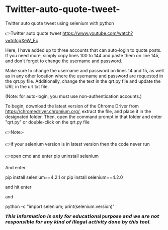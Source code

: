 # Twitter-auto-quote-tweet-
Twitter auto quote tweet using selenium with python

👉Twitter auto quote tweet
https://www.youtube.com/watch?v=tnfcgXeW_Ec

Here, I have added up to three accounts that can auto-login to quote posts. If you need more, simply copy lines 100 to 144 and paste them on line 145, and don't forget to change the username and password.

Make sure to change the username and password on lines 14 and 15, as well as in any other location where the username and password are requested in the qrt.py file. Additionally, change the text in the qrt.py file and update the URL in the url.txt file.

(Note: for auto-login, you must use non-authentication accounts.)

To begin, download the latest version of the Chrome Driver from https://chromedriver.chromium.org/, extract the file, and place it in the designated folder. Then, open the command prompt in that folder and enter "qrt.py" or double-click on the qrt.py file

👉Note:-

👉if your selenium version is in latest version then the code never run

👉open cmd and enter pip uninstall selenium

And enter

pip install selenium==4.2.1 or pip install selenium==4.2.0

and hit enter

and

python -c "import selenium; print(selenium.version)"

𝙏𝙝𝙞𝙨 𝙞𝙣𝙛𝙤𝙧𝙢𝙖𝙩𝙞𝙤𝙣 𝙞𝙨 𝙤𝙣𝙡𝙮 𝙛𝙤𝙧 𝙚𝙙𝙪𝙘𝙖𝙩𝙞𝙤𝙣𝐚𝐥 𝐩𝐮𝙧𝙥𝙤𝙨𝙚 𝙖𝙣𝙙 𝙬𝙚 𝙖𝙧𝙚 𝙣𝙤𝙩 𝙧𝙚𝙨𝙥𝙤𝙣𝙨𝙞𝙗𝙡𝙚 𝙛𝙤𝙧 𝙖𝙣𝙮 𝙠𝙞𝙣𝙙 𝙤𝙛 𝙞𝙡𝙡𝙚𝙜𝙖𝙡 𝙖𝙘𝙩𝙞𝙫𝙞𝙩𝙮 𝙙𝙤𝙣𝙚 𝙗𝙮 𝙩𝙝𝙞𝙨 𝙩𝙤𝙤𝙡.
